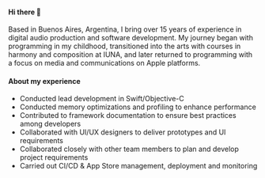 #### Hi there 👋

Based in Buenos Aires, Argentina, I bring over 15 years of experience in digital audio production and software development. My journey began with programming in my childhood, transitioned into the arts with courses in harmony and composition at IUNA, and later returned to programming with a focus on media and communications on Apple platforms.

#### About my experience

- Conducted lead development in Swift/Objective-C
- Conducted memory optimizations and profiling to enhance performance 
- Contributed to framework documentation to ensure best practices among developers
- Collaborated with UI/UX designers to deliver prototypes and UI requirements 
- Collaborated closely with other team members to plan and develop project requirements
- Carried out CI/CD & App Store management, deployment and monitoring
